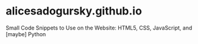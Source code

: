 # alicesadogursky.github.io
Small Code Snippets to Use on the Website: HTML5, CSS, JavaScript, and [maybe] Python
